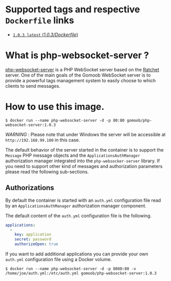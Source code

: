 # Supported tags and respective `Dockerfile` links

-	[`1.0.3`, `latest` (*1.0.3/Dockerfile*)](https://github.com/gomoob/php-websocket-server-docker/blob/master/1.0.3/Dockerfile)

# What is php-websocket-server ?

[php-websocket-server](https://github.com/gomoob/php-websocket-server "php-websocket-server") is a PHP WebSocket server based on the [Ratchet](http://socketo.me "Ratchet") server. One of the main goals of the Gomoob WebSocket server is to provide a powerful tags management system to easily choose to which clients to send messages.

# How to use this image.

```console
$ docker run --name php-websocket-server -d -p 80:80 gomoob/php-websocket-server:1.0.3
```

*WARNING* : Please note that under Windows the server will be accessible at `http://192.168.99.100` in 
this case.

The default behavior of the server started in the container is to support the `Message` PHP message objects and the `ApplicationsAuthManager` authorization  manager integrated into the `php-websocker-server` library. If you need to support other kind of messages and authorization parameters please read the following sub-sections.

## Authorizations

By default the container is started with an `auth.yml` configuration file read by an `ApplicationsAuthManager` authorization manager component.

The default content of the `auth.yml` configuration file is the following.

```yaml
applications:
  -
    key: application
    secret: password
    authorizeOpen: true
```

If you want to add additional applications you can provide your own `auth.yml` configuration file using a Docker volume.

```console
$ docker run --name php-websocket-server -d -p 8080:80 -v /home/joe/auth.yml:/etc/auth.yml gomoob/php-websocket-server:1.0.3
```
